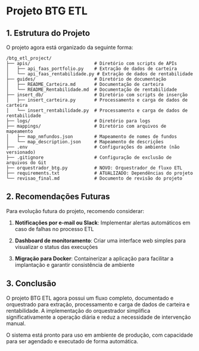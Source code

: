 # Projeto BTG ETL

## 1. Estrutura do Projeto

O projeto agora está organizado da seguinte forma:

```
/btg_etl_project/
├── apis/                        # Diretório com scripts de APIs
│   ├── api_faas_portfolio.py    # Extração de dados de carteira
│   └── api_faas_rentabilidade.py # Extração de dados de rentabilidade
├── guides/                      # Diretório de documentação
│   ├── README_Carteira.md       # Documentação de carteira
│   └── README_Rentabilidade.md  # Documentação de rentabilidade
├── insert_db/                   # Diretório com scripts de inserção
│   ├── insert_carteira.py       # Processamento e carga de dados de carteira
│   └── insert_rentabilidade.py  # Processamento e carga de dados de rentabilidade
├── logs/                        # Diretório para logs
├── mappings/                    # Diretório com arquivos de mapeamento
│   ├── map_nmfundos.json        # Mapeamento de nomes de fundos
│   └── map_description.json     # Mapeamento de descrições
├── .env                         # Configurações do ambiente (não versionado)
├── .gitignore                   # Configuração de exclusão de arquivos do Git
├── orquestrador_btg.py          # NOVO: Orquestrador de fluxo ETL
├── requirements.txt             # ATUALIZADO: Dependências do projeto
└── revisao_final.md             # Documento de revisão do projeto
```


## 2. Recomendações Futuras

Para evolução futura do projeto, recomendo considerar:

1. **Notificações por e-mail ou Slack**: Implementar alertas automáticos em caso de falhas no processo ETL

2. **Dashboard de monitoramento**: Criar uma interface web simples para visualizar o status das execuções

3. **Migração para Docker**: Containerizar a aplicação para facilitar a implantação e garantir consistência de ambiente


## 3. Conclusão

O projeto BTG ETL agora possui um fluxo completo, documentado e orquestrado para extração, processamento e carga de dados de carteira e rentabilidade. A implementação do orquestrador simplifica significativamente a operação diária e reduz a necessidade de intervenção manual.

O sistema está pronto para uso em ambiente de produção, com capacidade para ser agendado e executado de forma automática.
